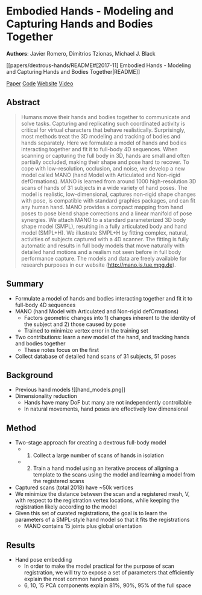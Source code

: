 # Embodied Hands - Modeling and Capturing Hands and Bodies Together

**Authors**: Javier Romero, Dimitrios Tzionas, Michael J. Black

[[papers/dextrous-hands/README#[2017-11] Embodied Hands - Modeling and Capturing Hands and Bodies Together|README]]

[Paper](http://arxiv.org/abs/2201.02610)
[Code](https://github.com/otaheri/MANO)
[Website](https://mano.is.tue.mpg.de/)
[Video](https://www.youtube.com/watch?v=_1o21xc3TD0)

## Abstract

> Humans move their hands and bodies together to communicate and solve tasks. Capturing and replicating such coordinated activity is critical for virtual characters that behave realistically. Surprisingly, most methods treat the 3D modeling and tracking of bodies and hands separately. Here we formulate a model of hands and bodies interacting together and fit it to full-body 4D sequences. When scanning or capturing the full body in 3D, hands are small and often partially occluded, making their shape and pose hard to recover. To cope with low-resolution, occlusion, and noise, we develop a new model called MANO (hand Model with Articulated and Non-rigid defOrmations). MANO is learned from around 1000 high-resolution 3D scans of hands of 31 subjects in a wide variety of hand poses. The model is realistic, low-dimensional, captures non-rigid shape changes with pose, is compatible with standard graphics packages, and can fit any human hand. MANO provides a compact mapping from hand poses to pose blend shape corrections and a linear manifold of pose synergies. We attach MANO to a standard parameterized 3D body shape model (SMPL), resulting in a fully articulated body and hand model (SMPL+H). We illustrate SMPL+H by fitting complex, natural, activities of subjects captured with a 4D scanner. The fitting is fully automatic and results in full body models that move naturally with detailed hand motions and a realism not seen before in full body performance capture. The models and data are freely available for research purposes in our website (<http://mano.is.tue.mpg.de>).

## Summary

- Formulate a model of hands and bodies interacting together and fit it to full-body 4D sequences
- MANO (hand Model with Articulated and Non-rigid defOrmations)
	- Factors geometric changes into 1) changes inherent to the identity of the subject and 2) those caused by pose
	- Trained to minimize vertex error in the training set
- Two contributions: learn a new model of the hand, and tracking hands and bodies together
	- These notes focus on the first
- Collect database of detailed hand scans of 31 subjects, 51 poses

## Background

- Previous hand models ![[hand_models.png]]
- Dimensionality reduction
	- Hands have many DoF but many are not independently controllable
	- In natural movements, hand poses are effectively low dimensional

## Method

- Two-stage approach for creating a dextrous full-body model
	- 1) Collect a large number of scans of hands in isolation
	- 2) Train a hand model using an iterative process of aligning a template to the scans using the model and learning a model from the registered scans
- Captured scans (total 2018) have ~50k vertices
- We minimize the distance between the scan and a registered mesh, V, with respect to the registration vertex locations, while keeping the registration likely according to the model
- Given this set of curated registrations, the goal is to learn the parameters of a SMPL-style hand model so that it fits the registrations
	- MANO contains 15 joints plus global orientation

## Results

- Hand pose embedding
	- In order to make the model practical for the purpose of scan registration, we will try to expose a set of parameters that efficiently explain the most common hand poses
	- 6, 10, 15 PCA components explain 81%, 90%, 95% of the full space
